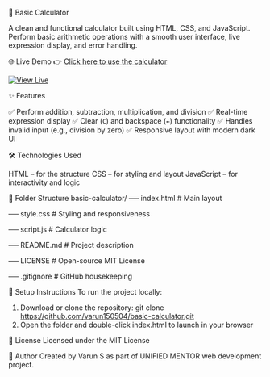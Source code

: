 🔢 Basic Calculator

A clean and functional calculator built using HTML, CSS, and JavaScript.  
Perform basic arithmetic operations with a smooth user interface, live expression display, and error handling.


🌐 Live Demo
👉 [Click here to use the calculator](https://varun150504.github.io/basic-calculator/)

[![View Live](https://img.shields.io/badge/View%20Calculator-Live%20Now-brightgreen?style=for-the-badge&logo=github)](https://varun150504.github.io/basic-calculator/)


 ✨ Features

 ✅ Perform addition, subtraction, multiplication, and division
 ✅ Real-time expression display
 ✅ Clear (`C`) and backspace (`←`) functionality
 ✅ Handles invalid input (e.g., division by zero)
 ✅ Responsive layout with modern dark UI


 🛠️ Technologies Used

HTML – for the structure
CSS – for styling and layout
JavaScript – for interactivity and logic

 📁 Folder Structure
 basic-calculator/
── index.html # Main layout

── style.css # Styling and responsiveness

── script.js # Calculator logic

── README.md # Project description

── LICENSE # Open-source MIT License

── .gitignore # GitHub housekeeping




🚀 Setup Instructions
To run the project locally:

1. Download or clone the repository:
git clone https://github.com/varun150504/basic-calculator.git
2. Open the folder and double-click index.html to launch in your browser


📜 License
Licensed under the MIT License

🙌 Author
Created by Varun S as part of UNIFIED MENTOR web development project.







